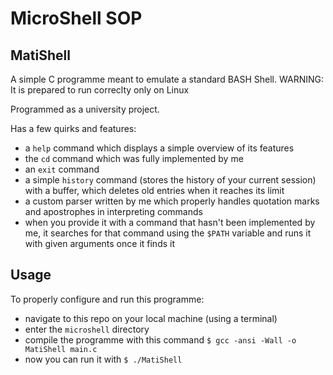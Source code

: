 MicroShell SOP
==============

MatiShell
---------
A simple C programme meant to emulate a standard BASH Shell.
WARNING: It is prepared to run correclty only on Linux

Programmed as a university project.

Has a few quirks and features:
*  a `help` command which displays a simple overview of its features
*  the `cd` command which was fully implemented by me
*  an `exit` command
*  a simple `history` command (stores the history of your current session) with a buffer, which deletes old entries when it reaches its limit
*  a custom parser written by me which properly handles quotation marks and apostrophes in interpreting commands
*  when you provide it with a command that hasn't been implemented by me, it searches for that command using the `$PATH` variable and runs it with given arguments once it finds it

Usage
------
To properly configure and run this programme:
* navigate to this repo on your local machine (using a terminal)
* enter the `microshell` directory
* compile the programme with this command `$ gcc -ansi -Wall -o MatiShell main.c`
* now you can run it with `$ ./MatiShell`